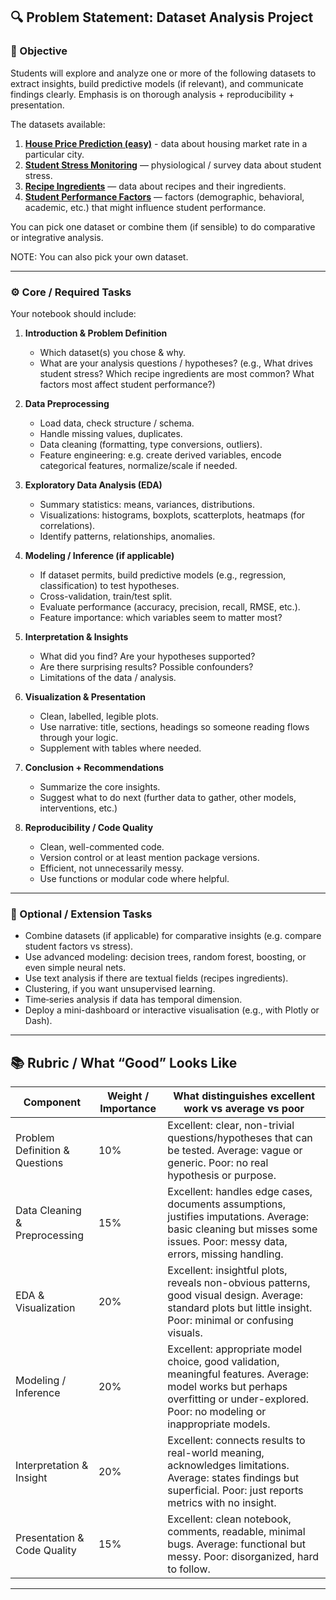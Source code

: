 ## 🔍 Problem Statement: Dataset Analysis Project

### 🎯 Objective

Students will explore and analyze one or more of the following datasets to extract insights, build predictive models (if relevant), and communicate findings clearly. Emphasis is on thorough analysis + reproducibility + presentation.

The datasets available:

1. **[House Price Prediction (easy)](https://www.geeksforgeeks.org/machine-learning-house-price-prediction-using-machine-learning-in-python/)** - data about housing market rate in a particular city.
2. **[Student Stress Monitoring](https://www.kaggle.com/datasets/mdsultanulislamovi/student-stress-monitoring-datasets)** — physiological / survey data about student stress.
2. **[Recipe Ingredients](https://www.kaggle.com/datasets/kaggle/recipe-ingredients-dataset)** — data about recipes and their ingredients.
3. **[Student Performance Factors](https://www.kaggle.com/datasets/lainguyn123/student-performance-factors)** — factors (demographic, behavioral, academic, etc.) that might influence student performance.

You can pick one dataset or combine them (if sensible) to do comparative or integrative analysis.

NOTE: You can also pick your own dataset.

---

### ⚙️ Core / Required Tasks

Your notebook should include:

1. **Introduction & Problem Definition**

   * Which dataset(s) you chose & why.
   * What are your analysis questions / hypotheses? (e.g., What drives student stress? Which recipe ingredients are most common? What factors most affect student performance?)

2. **Data Preprocessing**

   * Load data, check structure / schema.
   * Handle missing values, duplicates.
   * Data cleaning (formatting, type conversions, outliers).
   * Feature engineering: e.g. create derived variables, encode categorical features, normalize/scale if needed.

3. **Exploratory Data Analysis (EDA)**

   * Summary statistics: means, variances, distributions.
   * Visualizations: histograms, boxplots, scatterplots, heatmaps (for correlations).
   * Identify patterns, relationships, anomalies.

4. **Modeling / Inference (if applicable)**

   * If dataset permits, build predictive models (e.g., regression, classification) to test hypotheses.
   * Cross-validation, train/test split.
   * Evaluate performance (accuracy, precision, recall, RMSE, etc.).
   * Feature importance: which variables seem to matter most?

5. **Interpretation & Insights**

   * What did you find? Are your hypotheses supported?
   * Are there surprising results? Possible confounders?
   * Limitations of the data / analysis.

6. **Visualization & Presentation**

   * Clean, labelled, legible plots.
   * Use narrative: title, sections, headings so someone reading flows through your logic.
   * Supplement with tables where needed.

7. **Conclusion + Recommendations**

   * Summarize the core insights.
   * Suggest what to do next (further data to gather, other models, interventions, etc.)

8. **Reproducibility / Code Quality**

   * Clean, well-commented code.
   * Version control or at least mention package versions.
   * Efficient, not unnecessarily messy.
   * Use functions or modular code where helpful.

---

### 🚀 Optional / Extension Tasks

* Combine datasets (if applicable) for comparative insights (e.g. compare student factors vs stress).
* Use advanced modeling: decision trees, random forest, boosting, or even simple neural nets.
* Use text analysis if there are textual fields (recipes ingredients).
* Clustering, if you want unsupervised learning.
* Time‐series analysis if data has temporal dimension.
* Deploy a mini-dashboard or interactive visualisation (e.g., with Plotly or Dash).

---

## 📚 Rubric / What “Good” Looks Like

| Component                      | Weight / Importance | What distinguishes excellent work vs average vs poor                                                                                                                                  |
| ------------------------------ | ------------------- | ------------------------------------------------------------------------------------------------------------------------------------------------------------------------------------- |
| Problem Definition & Questions | 10%                 | Excellent: clear, non-trivial questions/hypotheses that can be tested. Average: vague or generic. Poor: no real hypothesis or purpose.                                                |
| Data Cleaning & Preprocessing  | 15%                 | Excellent: handles edge cases, documents assumptions, justifies imputations. Average: basic cleaning but misses some issues. Poor: messy data, errors, missing handling.              |
| EDA & Visualization            | 20%                 | Excellent: insightful plots, reveals non-obvious patterns, good visual design. Average: standard plots but little insight. Poor: minimal or confusing visuals.                        |
| Modeling / Inference           | 20%                 | Excellent: appropriate model choice, good validation, meaningful features. Average: model works but perhaps overfitting or under-explored. Poor: no modeling or inappropriate models. |
| Interpretation & Insight       | 20%                 | Excellent: connects results to real-world meaning, acknowledges limitations. Average: states findings but superficial. Poor: just reports metrics with no insight.                    |
| Presentation & Code Quality    | 15%                 | Excellent: clean notebook, comments, readable, minimal bugs. Average: functional but messy. Poor: disorganized, hard to follow.                                                       |


---